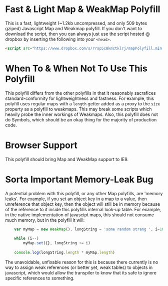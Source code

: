 # Fast & Light Map & WeakMap Polyfill
This is a fast, lightweight (~1.2kb uncompressed, and only 509 bytes gziped) Javascript Map and Weakmap polyfill. If you don't want to download the script, then you can always just use the script hosted @ dropbox by inserting the following into your `<head>`.

```HTML
<script src="https://www.dropbox.com/s/rrsp5c8kmctklrj/mapPolyfill.min.js?dl=1" type="text/javascript"></script>
```

# When To & When Not To Use This Polyfill
This polyfill differs from the other polyfills in that it reasonably sacrafices standard-conformity for lightweightness and fastness. For example, this polyfill uses regular maps with a `length` getter added as a proxy to the `size` property as a polyfill to weakmaps. This may break some scripts which heavily probe the inner workings of Weakmaps. Also, this polyfill does not do Symbols, which should be an okay thing for the majority of production code.

# Browser Support
This polyfill should bring Map and WeakMap support to IE9.

# Sorta Important Memory-Leak Bug
A potential problem with this polyfill, or any other Map polyfills, are 'memory leaks'. For example, if you set an object key in a map to a value, then unreference that object key, then the object will still be in memory because of the reference to it inside this polyfills internal look-up table. For example, in the native implementation of javascipt maps, this should not consume much memory, but in the polyfill it will:

```Javascript
    var myMap = new WeakMap(), longString = 'some random strang ', i=100e+6;
    
    while (i--)
        myMap.set({}, longString += i)
    
    console.log(longString.length * myMap.length)
```

The unavoidable, unfixable reason for this is because there currently is no way to assign weak references (or better yet, weak tables) to objects in javascript, which would allow the transpiler to know that its safe to ignore specific references to something.
